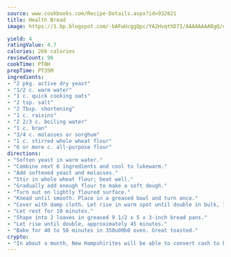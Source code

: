 ```yaml
---
source: www.cookbooks.com/Recipe-Details.aspx?id=932621
title: Health Bread
image: https://1.bp.blogspot.com/-bAFwUcggQpc/YA2HvqthD7I/AAAAAAAABgQ/dGGityjUeSk5WIgvhJroHVt7XYoXF2qygCLcBGAsYHQ/s320/10.png

yield: 4
ratingValue: 4.7
calories: 266 calories
reviewCount: 96
cookTime: PT0H
prepTime: PT35M
ingredients:
- "2 pkg. active dry yeast"
- "1/2 c. warm water"
- "1 c. quick cooking oats"
- "2 tsp. salt"
- "2 Tbsp. shortening"
- "1 c. raisins"
- "2 2/3 c. boiling water"
- "1 c. bran"
- "3/4 c. molasses or sorghum"
- "1 c. stirred whole wheat flour"
- "6 or more c. all-purpose flour"
directions:
- "Soften yeast in warm water."
- "Combine next 6 ingredients and cool to lukewarm."
- "Add softened yeast and molasses."
- "Stir in whole wheat flour; beat well."
- "Gradually add enough flour to make a soft dough."
- "Turn out on lightly floured surface."
- "Knead until smooth. Place in a greased bowl and turn once."
- "Cover with damp cloth. Let rise in warm spot until double in bulk, 1 or more hours. Punch down."
- "Let rest for 10 minutes."
- "Shape into 2 loaves in greased 9 1/2 x 5 x 3-inch bread pans."
- "Let rise until double, approximately 45 minutes."
- "Bake for 40 to 50 minutes in 350u00b0 oven. Great toasted."
crypto:
- "In about a month, New Hampshirites will be able to convert cash to bitcoins via new bitcoin ATMs popping up in the state."
---
```

